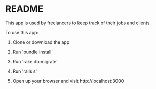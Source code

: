 # README

This app is used by freelancers to keep track of their jobs and clients.

To use this app:

1. Clone or download the app

2. Run 'bundle install'

3. Run 'rake db:migrate'

3. Run 'rails s'

4. Open up your browser and visit http://localhost:3000